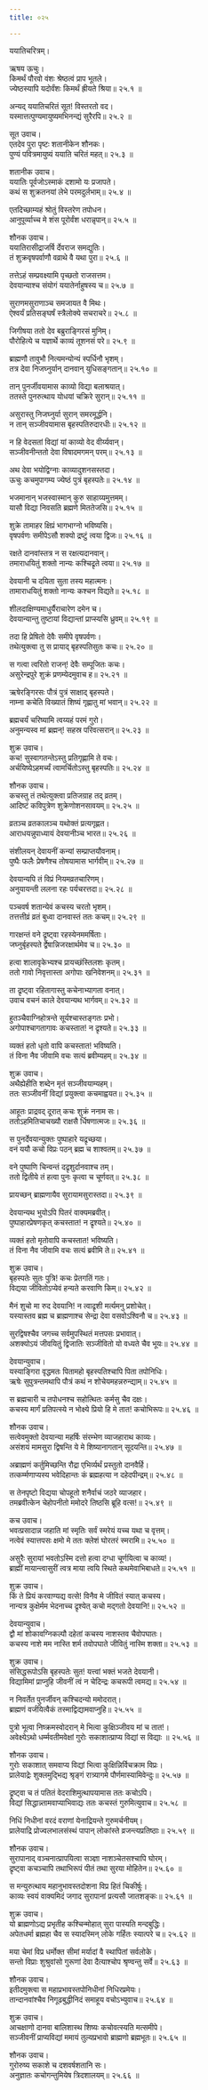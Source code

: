 ```yaml
---
title: ०२५

---
```

ययातिचरित्रम्।  
  
ऋषय ऊचुः।  
किमर्थं पौरवो वंशः श्रेष्ठत्वं प्राप भूतले।  
ज्येष्ठस्यापि यदोर्वंशः किमर्थं ह्रीयते श्रिया॥ २५.१ ॥  
  
अन्यद् ययातिचरितं सूत! विस्तरतो वद।  
यस्मात्तत्पुण्यमायुष्यमभिनन्द्यं सुरैरपि॥ २५.२ ॥  
  
सूत उवाच।  
एतदेव पुरा पृष्टः शतानीकेन शौनकः।  
पुण्यं पवित्रमायुष्यं ययाति चरितं महत्॥ २५.३ ॥  
  
शतानीक उवाच।  
ययातिः पूर्वजोऽस्माकं दशामो यः प्रजापते।  
कथं स शुक्रतनयां लेभे परमदुर्लभाम्॥ २५.४ ॥  
  
एतदिच्छाम्यहं श्रोतुं विस्तरेण तपोधन।  
आनुपूर्व्याच्च मे शंस पूरोर्वंश धरान्नृपान्॥ २५.५ ॥  
  
शौनक उवाच।  
ययातिरासीद्राजर्षि र्देवराज समद्युतिः।  
तं शुक्रवृषपर्वाणौ वव्राथे वै यथा पुरा॥ २५.६ ॥  
  
तत्तेऽहं सम्प्रवक्ष्यामि पृच्छतो राजसत्तम।  
देवयान्याश्च संयोगं ययातेर्नाहुषस्य च॥ २५.७ ॥  
  
सुराणमसुराणाञ्च समजायत वै मिथः।  
ऐश्वर्यं प्रतिसङ्घर्षं स्त्रैलोक्ये सचराचरे॥ २५.८ ॥  
  
जिगीषया ततो देव बब्रुराङ्गिरसं मुनिम्।  
पौरोहित्ये च यज्ञार्थे काव्यं तूशनसं परे॥ २५.९ ॥  
  
ब्राह्मणौ तावुभौ नित्यमन्योन्यं स्पर्धिनौ भृशम्।  
तत्र देवा निजघ्नुर्यान् दानवान् युधिसङ्गतान्॥ २५.१० ॥  
  
तान् पुनर्जीवयामास काव्यो विद्या बलाश्रयात्।  
ततस्ते पुनरुत्थाय योधयां चक्रिरे सुरान्॥ २५.११ ॥  
  
असुरास्तु निजघ्नुर्या सुरान् समरमूर्द्धनि।  
न तान्‌ सञ्जीवयामास बृहस्पतिरुदारधीः॥ २५.१२ ॥  
  
न हि वेदसतां विद्यां यां काव्यो वेद वीर्य्यवान्।  
सञ्जीवनीन्ततो देवा विषादमगमन् परम्॥ २५.१३ ॥  
  
अथ देवा भयोद्विग्नाः काव्यादुशनसस्तदा।  
ऊचुः कचमुपागम्य ज्येष्ठं पुत्रं बृहस्पतेः॥ २५.१४ ॥  
  
भजमानान् भजस्वास्मान् कुरु साहाय्यमुत्तमम्।  
यासौ विद्या निवसति ब्रह्मणे मिततेजसि॥ २५.१५ ॥  
  
शुक्रे तामाहर क्षिप्रं भागभाग्नो भविष्यसि।  
वृषपर्वणः समीपेऽसौ शक्यो द्रष्टुं त्वया द्विजः॥ २५.१६ ॥  
  
रक्षते दानवांस्तत्र न स रक्षत्यदानवान्।  
तमाराधयितुं शक्तो नान्यः कश्चिद्रृते त्वया॥ २५.१७ ॥  
  
देवयानी च दयिता सुता तस्य महात्मनः।  
तामाराधयितुं शक्तो नान्यः कश्चन विद्यते॥ २५.१८ ॥  
  
  
शीलदाक्षिण्यमाधुर्यैराचारेण दमेन च।  
देवयान्यान्तु तुष्टायां विद्यान्तां प्राप्स्यसि ध्रुवम्॥ २५.१९ ॥  
  
तदा हि प्रेषितो देवैः समीपे वृषपर्वणः।  
तथेत्युक्त्वा तु स प्रायाद्‌ बृहस्पतिसुतः कचः॥ २५.२० ॥  
  
स गत्वा त्वरितो राजन्! देवैः सम्पूजितः कचः।  
असुरेन्द्रपुरे शुक्रं प्रणम्येदमुवाच ह॥ २५.२१ ॥  
  
ऋषेरङ्गिरसः पौत्रं पुत्रं साक्षाद्‌ बृहस्पते।  
नाम्ना कचेति विख्यातं शिष्यं गृह्णातु मां भवान्॥ २५.२२ ॥  
  
ब्रह्मचर्यं चरिष्यामि त्वय्यहं परमं गुरो।  
अनुमन्यस्व मां ब्रह्मन्! सहस्र परिवत्सरान्॥ २५.२३ ॥  
  
शुक्र उवाच।  
कच! सुस्वागतन्तेऽस्तु प्रतिगृह्णामि ते वचः।  
अर्चयिष्येऽहमर्च्यं त्वामर्चितोऽस्तु बृहस्पतिः॥ २५.२४ ॥  
  
शौनक उवाच।  
कचस्तु तं तथेत्युक्त्वा प्रतिजग्राह तद्‌ व्रतम्।  
आदिष्टं कविपुत्रेण शुक्रेणोशनसावयम्॥ २५.२५ ॥  
  
व्रतञ्च व्रतकालञ्च यथोक्तं प्रत्यगृह्णत।  
आराधयन्नुपाध्यायं देवयानीञ्च भारत॥ २५.२६ ॥  
  
संशीलयन् देवायनीं कन्यां सम्प्राप्तयौवनाम्।  
पुष्पैः फलैः प्रेषणैश्च तोषयामास भार्गवीम्॥ २५.२७ ॥  
  
देवयान्यपि तं विप्रं नियमव्रतचारिणम्।  
अनुयायन्ती ललना रहः पर्यचरत्तदा॥ २५.२८ ॥  
  
पञ्चवर्ष शतान्येवं कचस्य चरतो भृशम्।  
तत्तत्तीव्रं व्रतं बुध्वा दानवास्तं ततः कचम्॥ २५.२९ ॥  
  
गारक्षन्तं वने द्रृष्ट्वा रहस्येनममर्षिताः।  
जघ्नुर्बृहस्पते र्द्वेषान्निजरक्षार्थमेव च॥ २५.३० ॥  
  
हत्वा शालावृकेभ्यश्च प्रायच्छंस्तिलशः कृतम्।  
ततो गावो निवृत्तास्ता अगोपाः खनिवेशनम्॥ २५.३१ ॥  
  
ता द्रृष्ट्वा रहितागास्तु कचेनाभ्यागता वनात्।  
उवाच वचनं काले देवयान्यथ भार्गवम्॥ २५.३२ ॥  
  
हुतञ्चैवाग्निहोत्रन्ते सूर्यश्चास्तङ्गतः प्रभो।  
अगोपाश्चागतागावः कचस्तात! न द्रृश्यते॥ २५.३३ ॥  
  
व्यक्तं हतो धृतो वापि कचस्तात! भविष्यति।  
तं विना नैव जीवामि वचः सत्यं ब्रवीम्यहम्॥ २५.३४ ॥  
  
शुक्र उवाच।  
अथैह्येहीति शब्देन मृतं सञ्जीवयाम्यहम्।  
ततः सञ्जीवनीं विद्यां प्रयुक्त्वा कचमाह्वयत॥ २५.३५ ॥  
  
आहूतः प्राद्रवद् दूरात् कचः शुक्रं ननाम सः।  
ततोऽहमितिचाचख्यौ राक्षसै र्धिषणात्मजः॥ २५.३६ ॥  
  
स पुनर्देवयान्युक्तः पुष्पाहारे यद्रृच्छया।  
वनं ययौ कचो विप्रः पठन्‌ ब्रह्म च शाश्वतम्॥ २५.३७ ॥  
  
वने पुष्पाणि चिन्वन्तं दद्रृशुर्दानवाश्च तम्।  
ततो द्वितीये तं हत्वा पुनः कृत्वा च चूर्णवत्॥ २५.३८ ॥  
  
प्रायच्छन् ब्राह्मणायैव सुरायामसुरास्तदा॥ २५.३९ ॥  
  
देवयान्यथ भुयोऽपि पितरं वाक्यमब्रवीत्।  
पुष्पाहारप्रेषणकृत् कचस्तात! न द्रृश्यते॥ २५.४० ॥  
  
व्यक्तं हतो मृतोवापि कचस्तात! भविष्यति।  
तं विना नैव जीवामि वचः सत्यं ब्रवीमि ते॥ २५.४१ ॥  
  
शुक्र उवाच।  
बृहस्पतेः सुतः पुत्रि! कचः प्रेतगतिं गतः।  
विद्यया जीवितोऽप्येवं हन्यते करवाणि किम्॥ २५.४२ ॥  
  
मैनं शुचो मा रुद देवयानि! न त्वाद्रृशी मर्त्यमनु प्रशोचेत्।  
यस्यास्तव ब्रह्म च ब्राह्मणाश्च सेन्द्रा देवा वसवोऽश्विनौ च॥ २५.४३ ॥  
  
सुरद्विषश्चैव जगच्च सर्वमुपस्थितं मत्तपसः प्रभावात्।  
अशक्योऽयं जीवयितुं द्विजातिः सञ्जीवितो यो वध्यते चैव भूयः॥ २५.४४ ॥  
  
देवयान्युवाच।  
यस्याङ्गिरा वृद्धमतः पितामहो बृहस्पतिश्चापि पिता तपोनिधिः।  
ऋषेः सुपुत्रन्तमथापि पौत्रं कथं न शोचेयमहन्नरुन्द्याम्॥ २५.४५ ॥  
  
स ब्रह्मचारी च तपोधनश्च सहोत्थितः कर्मसु चैव दक्षः।  
कचस्य मार्गं प्रतिपत्स्ये न भोक्ष्ये प्रियो हि मे तात! कचोभिरूपः॥ २५.४६ ॥  
  
शौनक उवाच।  
सत्वेवमुक्तो देवयान्या महर्षिः संरम्भेण व्याजहाराथ काव्यः।  
असंशयं मामसुरा द्विषन्ति ये मे शिष्यानागतान् सूदयन्ति॥ २५.४७ ॥  
  
अब्राह्मणं कर्तुमिच्छन्ति रौद्रा एभिर्व्यर्थं प्रस्तुतो दानवैर्हि।  
तत्कर्म्मणाप्यस्य भवेदिहान्तः कं ब्रह्महत्या न दहेदपीन्द्रम्॥ २५.४८ ॥  
  
स तेनपृष्टो विद्यया चोपहूतो शनैर्वाचं जठरे व्याजहार।  
तमब्रवीत्केन चेहोपनीतो ममोदरे तिष्ठसि ब्रूहि वत्स!॥ २५.४९ ॥  
  
कच उवाच।  
भवत्प्रसादान्न जहाति मां स्मृतिः सर्वं स्मरेयं यच्च यथा च वृत्तम्।  
नत्वेवं स्यात्तपसः क्षमो मे ततः क्लेशं घोरतरं स्मरामि॥ २५.५० ॥  
  
असुरैः सुरायां भवतोऽस्मि दत्तो हत्वा दग्धा चूर्णयित्वा च काव्य!।  
ब्राह्मीं मायान्त्वासुरीं त्वत्र माया त्वयि स्थिते कथमेवाभिबाधते॥ २५.५१ ॥  
  
शुक्र उवाच।  
किं ते प्रियं करवाण्यद्य वत्से! विनैव मे जीवितं स्यात् कचस्य।  
नान्यत्र कुक्षेर्मम भेदनाच्च द्रृश्येत् कचो मद्गतो देवयानि!॥ २५.५२ ॥  
  
देवयान्युवाच।  
द्वौ मां शोकावग्निकल्पौ दहेतां कचस्य नाशस्तव चैवोपघातः।  
कचस्य नाशे मम नास्ति शर्म तवोपघाते जीवितुं नास्मि शक्ता॥ २५.५३ ॥  
  
शुक्र उवाच।  
संसिद्धरूपोऽसि बृहस्पतेः सुत! यत्त्वां भक्तं भजते देवयानी।  
विद्यामिमां प्राप्नुहि जीवनीं त्वं न चेदिन्द्रः कचरूपी त्वमद्य॥ २५.५४ ॥  
  
न निवर्तेत पुनर्जीवन् कश्चिदन्यो ममोदरात्।  
ब्राह्मणं वर्जयित्वैकं तस्माद्विद्यामवाप्नुहि॥ २५.५५ ॥  
  
पुत्रो भूत्वा निष्क्रमस्वोदरान् मे भित्वा कुक्षिञ्जीवय मां च तात!।  
अवेक्ष्येऽथो धर्म्मवतीमवेक्षां गुरोः सकाशात्प्राप्य विद्यां स विद्याः ॥ २५.५६ ॥  
  
शौनक उवाच।  
गुरोः सकाशात् समवाप्य विद्यां भित्वा कुक्षिन्निर्विचक्राम विप्रः।  
प्रालेयाद्रेः शुक्लमुद्भिद्य श्रृङ्गं रात्र्यागमे पौर्णमास्यामिवेन्दुः॥ २५.५७ ॥  
  
द्रृष्ट्वा च तं पतितं वेदराशिमुत्थापयामास ततः कचोऽपि।  
विद्यां सिद्धान्न्तामवाप्याभिवाद्यः ततः कचस्तं गुरुमित्युवाच॥ २५.५८ ॥  
  
निधिं निधीनां वरदं वराणां येनाद्रियन्ते गुरुमर्चनीयम्।  
प्रालेयाद्रि प्रोज्वलभालसंस्थं पापान् लोकांस्ते व्रजन्त्यप्रतिष्ठाः॥ २५.५९ ॥  
  
शौनक उवाच।  
सुरापानाद्‌ वञ्चनात्प्रापयित्वा सञ्ज्ञा नाशञ्चेतसश्चापि घोरम्।  
द्रृष्ट्वा कचञ्चापि तथाभिरूपं पीतं तथा सुरया मोहितेन॥ २५.६० ॥  
  
स मन्युरुत्थाय महानुभावस्तदोशना विप्र हितं चिकीर्षुः।  
काव्यः स्वयं वाक्यमिदं जगाद सुरापानां प्रत्यसौ जातशङ्कः॥ २५.६१ ॥  
  
शुक्र उवाच।  
यो ब्राह्मणोऽद्य प्रभृतीह कश्चिन्मोहात् सुरा पास्यति मन्दबुद्धिः।  
अपेतधर्मा ब्रह्महा चैव स स्यादस्मिन् लोके गर्हितः स्यात्परे च॥ २५.६२ ॥  
  
मया चेमां विप्र धर्मोक्त सीमां मर्यादां वै स्थापितां सर्वलोके।  
सन्तो विप्राः शुश्रुवांसो गुरूणां देवा दैत्याश्चोप श्रृण्वन्तु सर्वे॥ २५.६३ ॥  
  
शौनक उवाच।  
इतीदमुक्त्वा स महाप्रभावस्तपोनिधीनां निधिरप्रमेयः।  
तान्दानवांश्चैव निगूढबुद्धीनिदं समाहूय वचोऽभ्युवाच॥ २५.६४ ॥  
  
शुक्र उवाच।  
आचक्षाणो दानवा बालिशास्थ शिष्यः कचोवत्स्यति मत्समीपे।  
सञ्जीवनीं प्राप्यविद्यां ममायं तुल्यप्रभावो ब्राह्मणो ब्रह्मभूतः॥ २५.६५ ॥  
  
शौनक उवाच।  
गुरोरुष्य सकाशे च दशवर्षशतानि सः।  
अनुज्ञातः कचोगन्तुमियेष त्रिदशालयम्॥ २५.६६ ॥